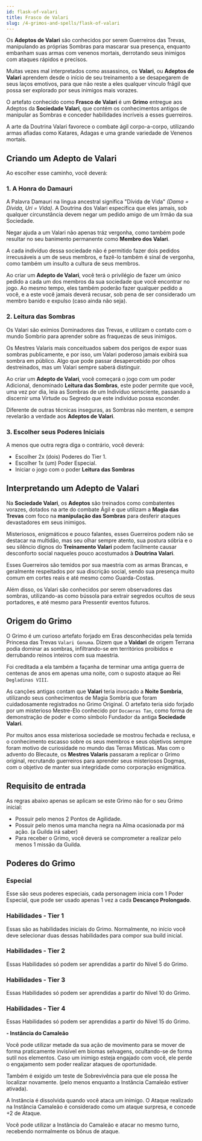 ```yaml
---
id: flask-of-valari
title: Frasco de Valari
slug: /4-grimos-and-spells/flask-of-valari
---
```


Os **Adeptos de Valari** são conhecidos por serem Guerreiros das Trevas, manipulando as próprias Sombras para mascarar sua presença, enquanto embanham suas armas com venenos mortais, derrotando seus inimigos com ataques rápidos e precisos.

Muitas vezes mal interpretados como assassinos, os **Valari**, ou **Adeptos de Valari** aprendem desde o início de seu treinamento a se desapegarem de seus laços emotivos, para que não reste a eles qualquer vínculo frágil que possa ser explorado por seus inimigos mais vorazes.

O artefato conhecido como **Frasco de Valari** é um **Grimo** entregue aos Adeptos da **Sociedade Valari**, que contém os conhecimentos antigos de manipular as Sombras e conceder habilidades incríveis a esses guerreiros.

A arte da Doutrina Valari favorece o combate ágil corpo-a-corpo, utilizando armas afiadas como Katares, Adagas e uma grande variedade de Venenos mortais.

## Criando um Adepto de Valari

Ao escolher esse caminho, você deverá:

### 1. A Honra do Damauri

A Palavra Damauri na lingua ancestral significa "Dívida de Vida" *(Dama = Dívida, Uri = Vida)*. A Doutrina dos Valari especifica que eles jamais, sob qualquer circunstância devem negar um pedido amigo de um Irmão da sua Sociedade.

Negar ajuda a um Valari não apenas tráz vergonha, como também pode resultar no seu banimento permanente como **Membro dos Valari**.

A cada indivíduo dessa sociedade não é permitido fazer dois pedidos irrecusáveis a um de seus membros, e fazê-lo também é sinal de vergonha, como também um insulto a cultura de seus membros.

Ao criar um **Adepto de Valari**, você terá o privilégio de fazer um único pedido a cada um dos membros da sua sociedade que você encontrar no jogo. Ao mesmo tempo, eles também poderão fazer qualquer pedido a você, e a este você jamais deverá recusar, sob pena de ser considerado um membro banido e expulso (caso ainda não seja).

### 2. Leitura das Sombras

Os Valari são exímios Dominadores das Trevas, e utilizam o contato com o mundo Sombrio para aprender sobre as fraquezas de seus inimigos.

Os Mestres Valaris mais conceituados sabem dos perigos de expor suas sombras publicamente, e por isso, um Valari poderoso jamais exibirá sua sombra em público. Algo que pode passar desapercebido por olhos destreinados, mas um Valari sempre saberá distinguir.

Ao criar um **Adepto de Valari**, você começará o jogo com um poder Adicional, denominado **Leitura das Sombras**, este poder permite que você, uma vez por dia, leia as Sombras de um Indivíduo sensciente, passando a discernir uma Virtude ou Segredo que este indivíduo possa esconder.

Diferente de outras técnicas inseguras, as Sombras não mentem, e sempre revelarão a verdade aos **Adeptos de Valari**.

### 3. Escolher seus Poderes Iniciais

A menos que outra regra diga o contrário, você deverá:

- Escolher 2x (dois) Poderes do Tier 1.
- Escolher 1x (um) Poder Especial.
- Iniciar o jogo com o poder **Leitura das Sombras**

## Interpretando um Adepto de Valari

Na **Sociedade Valari**, os **Adeptos** são treinados como combatentes vorazes, dotados na arte do combate Ágil e que utilizam a **Magia das Trevas** com foco na **manipulação das Sombras** para desferir ataques devastadores em seus inimigos.

Misteriosos, enigmáticos e pouco falantes, esses Guerreiros podem não se destacar na multidão, mas seu olhar sempre atento, sua postura sóbria e o seu silêncio dignos do **Treinamento Valari** podem facilmente causar desconforto social naqueles pouco acostumados à **Doutrina Valari**.

Esses Guerreiros são temidos por sua maestria com as armas Brancas, e geralmente respeitados por sua discrição social, sendo sua presença muito comum em cortes reais e até mesmo como Guarda-Costas.

Além disso, os Valari são conhecidos por serem observadores das sombras, utilizando-as como bússola para extrair segredos ocultos de seus portadores, e até mesmo para Pressentir eventos futuros.

## Origem do Grimo

O Grimo é um curioso artefato forjado em Eras desconhecidas pela temida Princesa das Trevas `Valari Gonuma`. Dizem que a **Valdari** de origem Terrana podia dominar as sombras, infiltrando-se em territórios proibidos e derrubando reinos inteiros com sua maestria.

Foi creditada a ela também a façanha de terminar uma antiga guerra de centenas de anos em apenas uma noite, com o suposto ataque ao Rei `Degladinas VIII`.

As canções antigas contam que **Valari** teria invocado a **Noite Sombria**, utilizando seus conhecimentos de Magia Sombria que foram cuidadosamente registrados no Grimo Original.
O artefato teria sido forjado por um misterioso Mestre-Elo conhecido por `Docaeras Tan`, como forma de demonstração de poder e como símbolo Fundador da antiga **Sociedade Valari**.

Por muitos anos essa misteriosa sociedade se mostrou fechada e reclusa, e o conhecimento escasso sobre os seus membros e seus objetivos sempre foram motivo de curiosidade no mundo das Terras Místicas. Mas com o advento do Blecaute, os **Mestres Valaris** passaram a replicar o Grimo original, recrutando guerreiros para aprender seus misteriosos Dogmas, com o objetivo de manter sua integridade como corporação enigmática.

## Requisito de entrada

As regras abaixo apenas se aplicam se este Grimo não for o seu Grimo inicial:

- Possuir pelo menos 2 Pontos de Agilidade.
- Possuir pelo menos uma mancha negra na Alma ocasionada por má ação. (a Guilda irá saber)
- Para receber o Grimo, você deverá se comprometer a realizar pelo menos 1 missão da Guilda.

## Poderes do Grimo

### Especial

Esse são seus poderes especiais, cada personagem inicia com 1 Poder Especial, que pode ser usado apenas 1 vez a cada **Descanço Prolongado**.

### Habilidades - Tier 1

Essas são as habilidades iniciais do Grimo. Normalmente, no início você deve selecionar duas dessas habilidades para compor sua build inicial.

### Habilidades - Tier 2

Essas Habilidades só podem ser aprendidas a partir do Nível 5 do Grimo.

### Habilidades - Tier 3

Essas Habilidades só podem ser aprendidas a partir do Nível 10 do Grimo.

### Habilidades - Tier 4

Essas Habilidades só podem ser aprendidas a partir do Nível 15 do Grimo.

**- Instância do Camaleão**

Você pode utilizar metade da sua ação de movimento para se mover de forma praticamente invisível em biomas selvagens, ocultando-se de forma sutil nos elementos.
Caso um inimigo esteja engajado com você, ele perde o engajamento sem poder realizar ataques de oportunidade.

Também é exigido um teste de Sobrevivência para que ele possa lhe localizar novamente. (pelo menos enquanto a Instância Camaleão estiver ativada).

A Instância é dissolvida quando você ataca um inimigo. O Ataque realizado na Instância Camaleão é considerado como um ataque surpresa, e concede +2 de Ataque.

Você pode utilizar a Instância do Camaleão e atacar no mesmo turno, recebendo normalmente os bônus de ataque.

